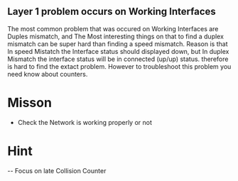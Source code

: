 ## Layer 1 problem occurs on Working Interfaces

The most common problem that was occured on Working Interfaces are Duples mismatch, and The Most interesting things on that to find a duplex mismatch can be super hard than finding a speed mismatch. Reason is that In speed Mistatch the Interface status should displayed down, but In duplex Mismatch the interface status will be in connected (up/up) status. therefore is hard to find the extact problem. However to troubleshoot this problem you need know about counters.


# Misson 
- Check the Network is working properly or not

# Hint 
-- Focus on late Collision Counter
